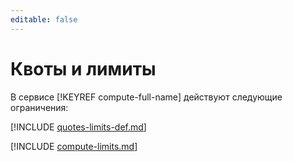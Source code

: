 ```yaml
---
editable: false
---
```


# Квоты и лимиты

В сервисе [!KEYREF compute-full-name] действуют следующие ограничения:

[!INCLUDE [quotes-limits-def.md](../../_includes/quotes-limits-def.md)]

[!INCLUDE [compute-limits.md](../../_includes/compute-limits.md)]

